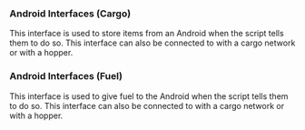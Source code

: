 ### Android Interfaces (Cargo)

This interface is used to store items from an Android when the script tells them to do so.
This interface can also be connected to with a cargo network or with a hopper.

### Android Interfaces (Fuel)

This interface is used to give fuel to the Android when the script tells them to do so.
This interface can also be connected to with a cargo network or with a hopper.
